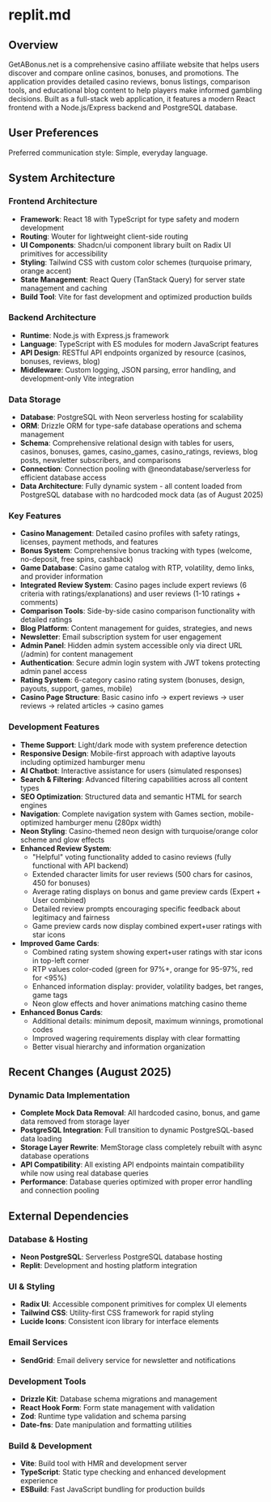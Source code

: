 # replit.md

## Overview

GetABonus.net is a comprehensive casino affiliate website that helps users discover and compare online casinos, bonuses, and promotions. The application provides detailed casino reviews, bonus listings, comparison tools, and educational blog content to help players make informed gambling decisions. Built as a full-stack web application, it features a modern React frontend with a Node.js/Express backend and PostgreSQL database.

## User Preferences

Preferred communication style: Simple, everyday language.

## System Architecture

### Frontend Architecture
- **Framework**: React 18 with TypeScript for type safety and modern development
- **Routing**: Wouter for lightweight client-side routing
- **UI Components**: Shadcn/ui component library built on Radix UI primitives for accessibility
- **Styling**: Tailwind CSS with custom color schemes (turquoise primary, orange accent)
- **State Management**: React Query (TanStack Query) for server state management and caching
- **Build Tool**: Vite for fast development and optimized production builds

### Backend Architecture
- **Runtime**: Node.js with Express.js framework
- **Language**: TypeScript with ES modules for modern JavaScript features
- **API Design**: RESTful API endpoints organized by resource (casinos, bonuses, reviews, blog)
- **Middleware**: Custom logging, JSON parsing, error handling, and development-only Vite integration

### Data Storage
- **Database**: PostgreSQL with Neon serverless hosting for scalability
- **ORM**: Drizzle ORM for type-safe database operations and schema management
- **Schema**: Comprehensive relational design with tables for users, casinos, bonuses, games, casino_games, casino_ratings, reviews, blog posts, newsletter subscribers, and comparisons
- **Connection**: Connection pooling with @neondatabase/serverless for efficient database access
- **Data Architecture**: Fully dynamic system - all content loaded from PostgreSQL database with no hardcoded mock data (as of August 2025)

### Key Features
- **Casino Management**: Detailed casino profiles with safety ratings, licenses, payment methods, and features
- **Bonus System**: Comprehensive bonus tracking with types (welcome, no-deposit, free spins, cashback)
- **Game Database**: Casino game catalog with RTP, volatility, demo links, and provider information
- **Integrated Review System**: Casino pages include expert reviews (6 criteria with ratings/explanations) and user reviews (1-10 ratings + comments)
- **Comparison Tools**: Side-by-side casino comparison functionality with detailed ratings
- **Blog Platform**: Content management for guides, strategies, and news
- **Newsletter**: Email subscription system for user engagement
- **Admin Panel**: Hidden admin system accessible only via direct URL (/admin) for content management
- **Authentication**: Secure admin login system with JWT tokens protecting admin panel access
- **Rating System**: 6-category casino rating system (bonuses, design, payouts, support, games, mobile)
- **Casino Page Structure**: Basic casino info → expert reviews → user reviews → related articles → casino games

### Development Features
- **Theme Support**: Light/dark mode with system preference detection
- **Responsive Design**: Mobile-first approach with adaptive layouts including optimized hamburger menu
- **AI Chatbot**: Interactive assistance for users (simulated responses)
- **Search & Filtering**: Advanced filtering capabilities across all content types
- **SEO Optimization**: Structured data and semantic HTML for search engines
- **Navigation**: Complete navigation system with Games section, mobile-optimized hamburger menu (280px width)
- **Neon Styling**: Casino-themed neon design with turquoise/orange color scheme and glow effects
- **Enhanced Review System**: 
  - "Helpful" voting functionality added to casino reviews (fully functional with API backend)
  - Extended character limits for user reviews (500 chars for casinos, 450 for bonuses)
  - Average rating displays on bonus and game preview cards (Expert + User combined)
  - Detailed review prompts encouraging specific feedback about legitimacy and fairness
  - Game preview cards now display combined expert+user ratings with star icons
- **Improved Game Cards**: 
  - Combined rating system showing expert+user ratings with star icons in top-left corner
  - RTP values color-coded (green for 97%+, orange for 95-97%, red for <95%)
  - Enhanced information display: provider, volatility badges, bet ranges, game tags
  - Neon glow effects and hover animations matching casino theme
- **Enhanced Bonus Cards**: 
  - Additional details: minimum deposit, maximum winnings, promotional codes
  - Improved wagering requirements display with clear formatting
  - Better visual hierarchy and information organization

## Recent Changes (August 2025)

### Dynamic Data Implementation
- **Complete Mock Data Removal**: All hardcoded casino, bonus, and game data removed from storage layer
- **PostgreSQL Integration**: Full transition to dynamic PostgreSQL-based data loading
- **Storage Layer Rewrite**: MemStorage class completely rebuilt with async database operations
- **API Compatibility**: All existing API endpoints maintain compatibility while now using real database queries
- **Performance**: Database queries optimized with proper error handling and connection pooling

## External Dependencies

### Database & Hosting
- **Neon PostgreSQL**: Serverless PostgreSQL database hosting
- **Replit**: Development and hosting platform integration

### UI & Styling
- **Radix UI**: Accessible component primitives for complex UI elements
- **Tailwind CSS**: Utility-first CSS framework for rapid styling
- **Lucide Icons**: Consistent icon library for interface elements

### Email Services
- **SendGrid**: Email delivery service for newsletter and notifications

### Development Tools
- **Drizzle Kit**: Database schema migrations and management
- **React Hook Form**: Form state management with validation
- **Zod**: Runtime type validation and schema parsing
- **Date-fns**: Date manipulation and formatting utilities

### Build & Development
- **Vite**: Build tool with HMR and development server
- **TypeScript**: Static type checking and enhanced development experience
- **ESBuild**: Fast JavaScript bundling for production builds
